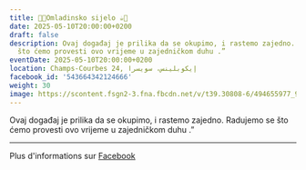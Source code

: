 ```yaml
---
title: 🍫🍪Omladinsko sijelo ☕️🍩
date: 2025-05-10T20:00:00+0200
draft: false
description: Ovaj događaj je prilika da se okupimo, i rastemo zajedno. Radujemo se
  što ćemo provesti ovo vrijeme u zajedničkom duhu .”
eventDate: 2025-05-10T20:00:00+0200
location: Champs-Courbes 24, ‏إيكوبلينس‏، ‏سويسرا‏
facebook_id: '543664342124666'
weight: 30
image: https://scontent.fsgn2-3.fna.fbcdn.net/v/t39.30808-6/494655977_999846225609310_4487878895912218163_n.jpg?_nc_cat=107&ccb=1-7&_nc_sid=9e60e4&_nc_ohc=2oW3OoRDf_YQ7kNvwHdh6JD&_nc_oc=Adn8EkYjkSW4rpgsWNF1qn-fKIrJNXWMCGTy2XDnH2CT0DTCsOk5LW-q7ST0oeKorgg&_nc_zt=23&_nc_ht=scontent.fsgn2-3.fna&edm=ABTKTjYEAAAA&_nc_gid=kjbubrAl9UbaR-dSjER6sA&_nc_tpa=Q5bMBQHBAGbmxpAY37AZ93HmXbTzzMl_t_pNbPiDnrUQlRQNpeyZyHPBCfQkIG-ryEVo2FSy2tz00qHvUg&oh=00_AfdE9xTK9PBOP2yam9eszlC-xZ1Zec3PvgbsPAhc3zlx0w&oe=69020518
---
```


Ovaj događaj je prilika da se okupimo, i rastemo zajedno. Radujemo se što ćemo provesti ovo vrijeme u zajedničkom duhu .”

---

Plus d'informations sur [Facebook](https://facebook.com/events/543664342124666)